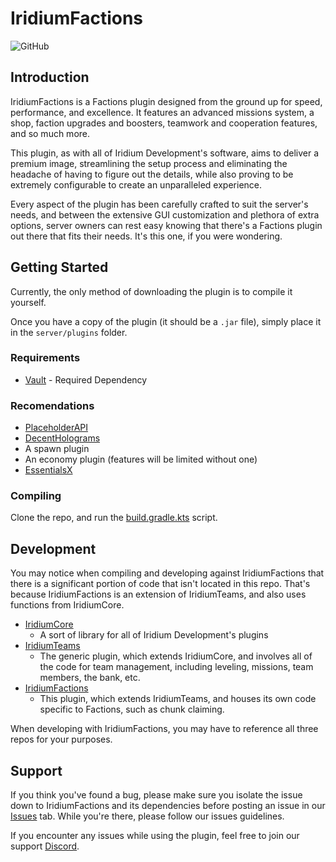 # IridiumFactions
![GitHub](https://img.shields.io/github/license/Iridium-Development/IridiumFactions?color=FF5555)

## Introduction

IridiumFactions is a Factions plugin designed from the ground up for speed, performance, and excellence. It features an advanced missions system, a shop, faction upgrades and boosters, teamwork and cooperation features, and so much more.

This plugin, as with all of Iridium Development's software, aims to deliver a premium image, streamlining the setup process and eliminating the headache of having to figure out the details, while also proving to be extremely configurable to create an unparalleled experience. 

Every aspect of the plugin has been carefully crafted to suit the server's needs, and between the extensive GUI customization and plethora of extra options, server owners can rest easy knowing that there's a Factions plugin out there that fits their needs. It's this one, if you were wondering.

## Getting Started

Currently, the only method of downloading the plugin is to compile it yourself.

Once you have a copy of the plugin (it should be a ``.jar`` file), simply place it in the ``server/plugins`` folder.

### Requirements
- [Vault](https://www.spigotmc.org/resources/vault.34315/) - Required Dependency

### Recomendations
- [PlaceholderAPI](https://www.spigotmc.org/resources/placeholderapi.6245/)
- [DecentHolograms](https://www.spigotmc.org/resources/decentholograms-1-8-1-19-4-papi-support-no-dependencies.96927/)
- A spawn plugin 
- An economy plugin (features will be limited without one)
- [EssentialsX](https://essentialsx.net/)

### Compiling

Clone the repo, and run the [build.gradle.kts](https://github.com/Iridium-Development/IridiumFactions/blob/master/build.gradle.kts) script.

## Development

You may notice when compiling and developing against IridiumFactions that there is a significant portion of code that isn't located in this repo. That's because IridiumFactions is an extension of IridiumTeams, and also uses functions from IridiumCore.

- [IridiumCore](https://github.com/Iridium-Development/IridiumCore)
  - A sort of library for all of Iridium Development's plugins
- [IridiumTeams](https://github.com/Iridium-Development/IridiumTeams)
  - The generic plugin, which extends IridiumCore, and involves all of the code for team management, including leveling, missions, team members, the bank, etc.
- [IridiumFactions](https://github.com/Iridium-Development/IridiumFactions)
  - This plugin, which extends IridiumTeams, and houses its own code specific to Factions, such as chunk claiming.

When developing with IridiumFactions, you may have to reference all three repos for your purposes.

## Support

If you think you've found a bug, please make sure you isolate the issue down to IridiumFactions and its dependencies before posting an issue in our [Issues](https://github.com/Iridium-Development/IridiumFactions/issues) tab. While you're there, please follow our issues guidelines.

If you encounter any issues while using the plugin, feel free to join our support [Discord](https://discord.gg/6HJ73mWE7P).

